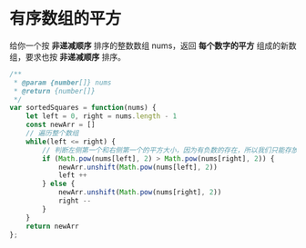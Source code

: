 # 有序数组的平方
给你一个按 **非递减顺序** 排序的整数数组 nums，返回 **每个数字的平方** 组成的新数组，要求也按 **非递减顺序** 排序。
```javascript
/**
 * @param {number[]} nums
 * @return {number[]}
 */
var sortedSquares = function(nums) {
    let left = 0, right = nums.length - 1
    const newArr = []
    // 遍历整个数组
    while(left <= right) {
      	// 判断左侧第一个和右侧第一个的平方大小，因为有负数的存在，所以我们只能存放最大的。
        if (Math.pow(nums[left], 2) > Math.pow(nums[right], 2)) {
            newArr.unshift(Math.pow(nums[left], 2))
            left ++
        } else {
            newArr.unshift(Math.pow(nums[right], 2))
            right --
        }   
    }
    return newArr
};
```
